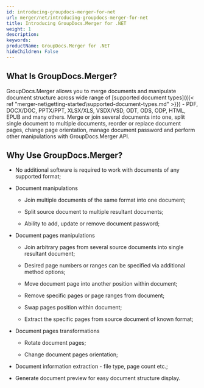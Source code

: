 ```yaml
---
id: introducing-groupdocs-merger-for-net
url: merger/net/introducing-groupdocs-merger-for-net
title: Introducing GroupDocs.Merger for .NET
weight: 1
description: 
keywords: 
productName: GroupDocs.Merger for .NET
hideChildren: False
---
```

## What Is GroupDocs.Merger?

GroupDocs.Merger allows you to merge documents and manipulate document structure across wide range of [supported document types]({{< ref "merger-net\getting-started\supported-document-types.md" >}}) - PDF, DOCX/DOC, PPTX/PPT, XLSX/XLS, VSDX/VSD, ODT, ODS, ODP, HTML, EPUB and many others. Merge or join several documents into one, split single document to multiple documents, reorder or replace document pages, change page orientation, manage document password and perform other manipulations with GroupDocs.Merger API.

## Why Use GroupDocs.Merger?

*   No additional software is required to work with documents of any supported format;
    
*   Document manipulations
    
    *   Join multiple documents of the same format into one document;
        
    *   Split source document to multiple resultant documents;
        
    *   Ability to add, update or remove document password;
        
*   Document pages manipulations
    
    *   Join arbitrary pages from several source documents into single resultant document;
        
    *   Desired page numbers or ranges can be specified via additional method options;
        
    *   Move document page into another position within document;
        
    *   Remove specific pages or page ranges from document;
        
    *   Swap pages position within document;
        
    *   Extract the specific pages from source document of known format;
        
*   Document pages transformations
    
    *   Rotate document pages;
        
    *   Change document pages orientation;
        
*   Document information extraction - file type, page count etc.;
    
*   Generate document preview for easy document structure display.
